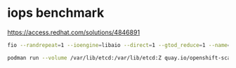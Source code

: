 # iops benchmark

https://access.redhat.com/solutions/4846891

```bash
fio --randrepeat=1 --ioengine=libaio --direct=1 --gtod_reduce=1 --name=test --filename=random_read_write.fio --bs=4k --iodepth=64 --size=4G --readwrite=randrw --rwmixread=75

podman run --volume /var/lib/etcd:/var/lib/etcd:Z quay.io/openshift-scale/etcd-perf
```